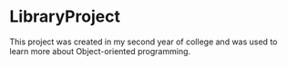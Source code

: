 # LibraryProject

This project was created in my second year of college and was used to learn more about Object-oriented programming.
